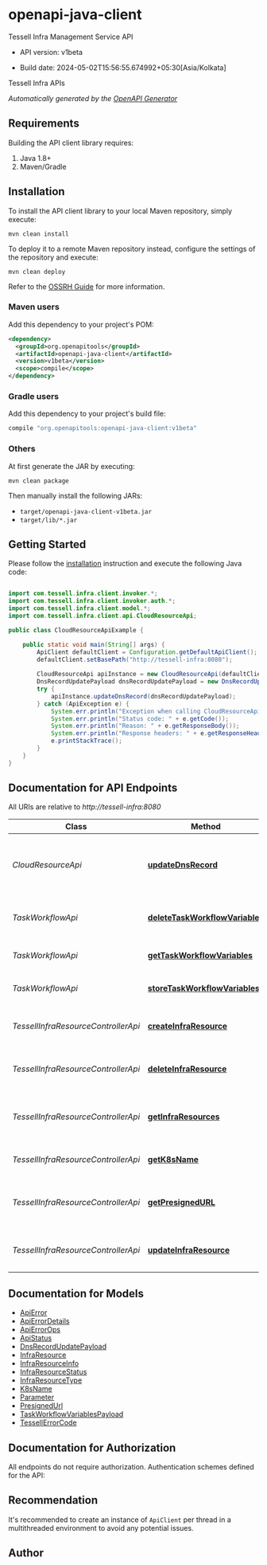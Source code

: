 # openapi-java-client

Tessell Infra Management Service API

- API version: v1beta

- Build date: 2024-05-02T15:56:55.674992+05:30[Asia/Kolkata]

Tessell Infra APIs


*Automatically generated by the [OpenAPI Generator](https://openapi-generator.tech)*

## Requirements

Building the API client library requires:

1. Java 1.8+
2. Maven/Gradle

## Installation

To install the API client library to your local Maven repository, simply execute:

```shell
mvn clean install
```

To deploy it to a remote Maven repository instead, configure the settings of the repository and execute:

```shell
mvn clean deploy
```

Refer to the [OSSRH Guide](http://central.sonatype.org/pages/ossrh-guide.html) for more information.

### Maven users

Add this dependency to your project's POM:

```xml
<dependency>
  <groupId>org.openapitools</groupId>
  <artifactId>openapi-java-client</artifactId>
  <version>v1beta</version>
  <scope>compile</scope>
</dependency>
```

### Gradle users

Add this dependency to your project's build file:

```groovy
compile "org.openapitools:openapi-java-client:v1beta"
```

### Others

At first generate the JAR by executing:

```shell
mvn clean package
```

Then manually install the following JARs:

- `target/openapi-java-client-v1beta.jar`
- `target/lib/*.jar`

## Getting Started

Please follow the [installation](#installation) instruction and execute the following Java code:

```java

import com.tessell.infra.client.invoker.*;
import com.tessell.infra.client.invoker.auth.*;
import com.tessell.infra.client.model.*;
import com.tessell.infra.client.api.CloudResourceApi;

public class CloudResourceApiExample {

    public static void main(String[] args) {
        ApiClient defaultClient = Configuration.getDefaultApiClient();
        defaultClient.setBasePath("http://tessell-infra:8080");
        
        CloudResourceApi apiInstance = new CloudResourceApi(defaultClient);
        DnsRecordUpdatePayload dnsRecordUpdatePayload = new DnsRecordUpdatePayload(); // DnsRecordUpdatePayload | Task Workflow variable request
        try {
            apiInstance.updateDnsRecord(dnsRecordUpdatePayload);
        } catch (ApiException e) {
            System.err.println("Exception when calling CloudResourceApi#updateDnsRecord");
            System.err.println("Status code: " + e.getCode());
            System.err.println("Reason: " + e.getResponseBody());
            System.err.println("Response headers: " + e.getResponseHeaders());
            e.printStackTrace();
        }
    }
}

```

## Documentation for API Endpoints

All URIs are relative to *http://tessell-infra:8080*

Class | Method | HTTP request | Description
------------ | ------------- | ------------- | -------------
*CloudResourceApi* | [**updateDnsRecord**](docs/CloudResourceApi.md#updateDnsRecord) | **POST** /tessell-ops/infra/dns-update | Updates DNS record for AWS/Azure DNS solutions
*TaskWorkflowApi* | [**deleteTaskWorkflowVariables**](docs/TaskWorkflowApi.md#deleteTaskWorkflowVariables) | **DELETE** /tessell-ops/task-workflows/{deployment-id}/variables | Deletes task workflow variables
*TaskWorkflowApi* | [**getTaskWorkflowVariables**](docs/TaskWorkflowApi.md#getTaskWorkflowVariables) | **GET** /tessell-ops/task-workflows/{deployment-id}/variables | Get task workflow variables.
*TaskWorkflowApi* | [**storeTaskWorkflowVariables**](docs/TaskWorkflowApi.md#storeTaskWorkflowVariables) | **POST** /tessell-ops/task-workflows/{deployment-id}/variables | Store task workflow variables
*TessellInfraResourceControllerApi* | [**createInfraResource**](docs/TessellInfraResourceControllerApi.md#createInfraResource) | **POST** /tessell-ops/infra/resources | Create a new Tessell Infra Resource
*TessellInfraResourceControllerApi* | [**deleteInfraResource**](docs/TessellInfraResourceControllerApi.md#deleteInfraResource) | **DELETE** /tessell-ops/infra/resources | Delete a Tessell Infra Resource
*TessellInfraResourceControllerApi* | [**getInfraResources**](docs/TessellInfraResourceControllerApi.md#getInfraResources) | **GET** /tessell-ops/infra/resources | View a list of available Tessell Infra Resources
*TessellInfraResourceControllerApi* | [**getK8sName**](docs/TessellInfraResourceControllerApi.md#getK8sName) | **GET** /tessell-ops/infra/resources/k8s-name | View the K8s name
*TessellInfraResourceControllerApi* | [**getPresignedURL**](docs/TessellInfraResourceControllerApi.md#getPresignedURL) | **GET** /tessell-ops/libraries/presigned-url | Fetches the presigned url for the provided s3 object
*TessellInfraResourceControllerApi* | [**updateInfraResource**](docs/TessellInfraResourceControllerApi.md#updateInfraResource) | **PATCH** /tessell-ops/infra/resources | Update a Tessell Infra Resource


## Documentation for Models

 - [ApiError](docs/ApiError.md)
 - [ApiErrorDetails](docs/ApiErrorDetails.md)
 - [ApiErrorOps](docs/ApiErrorOps.md)
 - [ApiStatus](docs/ApiStatus.md)
 - [DnsRecordUpdatePayload](docs/DnsRecordUpdatePayload.md)
 - [InfraResource](docs/InfraResource.md)
 - [InfraResourceInfo](docs/InfraResourceInfo.md)
 - [InfraResourceStatus](docs/InfraResourceStatus.md)
 - [InfraResourceType](docs/InfraResourceType.md)
 - [K8sName](docs/K8sName.md)
 - [Parameter](docs/Parameter.md)
 - [PresignedUrl](docs/PresignedUrl.md)
 - [TaskWorkflowVariablesPayload](docs/TaskWorkflowVariablesPayload.md)
 - [TessellErrorCode](docs/TessellErrorCode.md)


## Documentation for Authorization

All endpoints do not require authorization.
Authentication schemes defined for the API:

## Recommendation

It's recommended to create an instance of `ApiClient` per thread in a multithreaded environment to avoid any potential issues.

## Author



